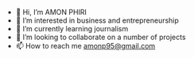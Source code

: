 - 👋 Hi, I’m AMON PHIRI
- 👀 I’m interested in business and entrepreneurship
- 🌱 I’m currently learning journalism
- 💞️ I’m looking to collaborate on a number of projects
- 📫 How to reach me amonp95@gmail.com

<!---
05amon/05amon is a ✨ special ✨ repository because its `README.md` (this file) appears on your GitHub profile.
You can click the Preview link to take a look at your changes.
--->
